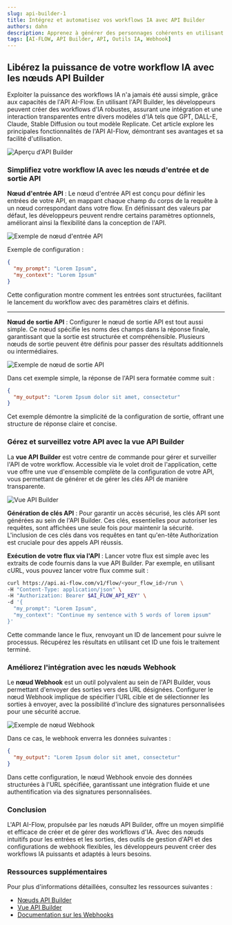 ```yaml
---
slug: api-builder-1
title: Intégrez et automatisez vos workflows IA avec API Builder
authors: dahn
description: Apprenez à générer des personnages cohérents en utilisant l'IA avec notre guide détaillé. Découvrez des méthodes pratiques pour obtenir une uniformité dans vos images générées par l'IA.
tags: [AI-FLOW, API Builder, API, Outils IA, Webhook]
---
```


<head>
  <meta name="twitter:card" content="summary_large_image"/>
  <meta name="twitter:title" content="Intégrez et automatisez vos workflows IA avec API Builder" />
  <meta name="twitter:description" content="Découvrez des méthodes pratiques pour automatiser votre workflow IA via AI-Flow API Builder." />
  <meta name="twitter:creator" content="@AIFlowApp"/>
  <meta name="twitter:image" content="https://docs.ai-flow.net/img/blog-card-images/api-builder-1.png"/>
  <meta name="twitter:image:alt" content="Découvrez des méthodes pratiques pour automatiser votre workflow IA via AI-Flow API Builder."/>
  <meta property="og:title" content="Intégrez et automatisez vos workflows IA avec API Builder"/>
  <meta property="og:description" content="Découvrez des méthodes pratiques pour automatiser votre workflow IA via AI-Flow API Builder."/>
  <meta property="og:image" content="https://docs.ai-flow.net/img/blog-card-images/api-builder-1.png"/>
</head>

## Libérez la puissance de votre workflow IA avec les nœuds API Builder

Exploiter la puissance des workflows IA n'a jamais été aussi simple, grâce aux capacités de l'API AI-Flow. En utilisant l'API Builder, les développeurs peuvent créer des workflows d'IA robustes, assurant une intégration et une interaction transparentes entre divers modèles d'IA tels que GPT, DALL-E, Claude, Stable Diffusion ou tout modèle Replicate. Cet article explore les principales fonctionnalités de l'API AI-Flow, démontrant ses avantages et sa facilité d'utilisation.

![Aperçu d'API Builder](/img/page-images/api-builder/api-builder-6.png)

### Simplifiez votre workflow IA avec les nœuds d'entrée et de sortie API

**Nœud d'entrée API** :
Le nœud d'entrée API est conçu pour définir les entrées de votre API, en mappant chaque champ du corps de la requête à un nœud correspondant dans votre flow. En définissant des valeurs par défaut, les développeurs peuvent rendre certains paramètres optionnels, améliorant ainsi la flexibilité dans la conception de l'API.

![Exemple de nœud d'entrée API](/img/page-images/api-builder/api-builder-1.png)

Exemple de configuration :

```json
{
  "my_prompt": "Lorem Ipsum",
  "my_context": "Lorem Ipsum"
}
```

Cette configuration montre comment les entrées sont structurées, facilitant le lancement du workflow avec des paramètres clairs et définis.

---

**Nœud de sortie API** :
Configurer le nœud de sortie API est tout aussi simple. Ce nœud spécifie les noms des champs dans la réponse finale, garantissant que la sortie est structurée et compréhensible. Plusieurs nœuds de sortie peuvent être définis pour passer des résultats additionnels ou intermédiaires.

![Exemple de nœud de sortie API](/img/page-images/api-builder/api-builder-2.png)

Dans cet exemple simple, la réponse de l'API sera formatée comme suit :

```json
{
  "my_output": "Lorem Ipsum dolor sit amet, consectetur"
}
```

Cet exemple démontre la simplicité de la configuration de sortie, offrant une structure de réponse claire et concise.

### Gérez et surveillez votre API avec la vue API Builder

La **vue API Builder** est votre centre de commande pour gérer et surveiller l'API de votre workflow. Accessible via le volet droit de l'application, cette vue offre une vue d'ensemble complète de la configuration de votre API, vous permettant de générer et de gérer les clés API de manière transparente.

![Vue API Builder](/img/page-images/api-builder/api-builder-3.png)

**Génération de clés API** :
Pour garantir un accès sécurisé, les clés API sont générées au sein de l'API Builder. Ces clés, essentielles pour autoriser les requêtes, sont affichées une seule fois pour maintenir la sécurité. L'inclusion de ces clés dans vos requêtes en tant qu'en-tête Authorization est cruciale pour des appels API réussis.

**Exécution de votre flux via l'API** :
Lancer votre flux est simple avec les extraits de code fournis dans la vue API Builder. Par exemple, en utilisant cURL, vous pouvez lancer votre flux comme suit :

```bash
curl https://api.ai-flow.com/v1/flow/<your_flow_id>/run \
-H "Content-Type: application/json" \
-H "Authorization: Bearer $AI_FLOW_API_KEY" \
-d '{
  "my_prompt": "Lorem Ipsum",
  "my_context": "Continue my sentence with 5 words of lorem ipsum"
}'
```

Cette commande lance le flux, renvoyant un ID de lancement pour suivre le processus. Récupérez les résultats en utilisant cet ID une fois le traitement terminé.

### Améliorez l'intégration avec les nœuds Webhook

Le **nœud Webhook** est un outil polyvalent au sein de l'API Builder, vous permettant d'envoyer des sorties vers des URL désignées. Configurer le nœud Webhook implique de spécifier l'URL cible et de sélectionner les sorties à envoyer, avec la possibilité d'inclure des signatures personnalisées pour une sécurité accrue.

![Exemple de nœud Webhook](/img/page-images/api-builder/api-builder-4.png)

Dans ce cas, le webhook enverra les données suivantes :

```json
{
  "my_output": "Lorem Ipsum dolor sit amet, consectetur"
}
```

Dans cette configuration, le nœud Webhook envoie des données structurées à l'URL spécifiée, garantissant une intégration fluide et une authentification via des signatures personnalisées.

### Conclusion

L'API AI-Flow, propulsée par les nœuds API Builder, offre un moyen simplifié et efficace de créer et de gérer des workflows d'IA. Avec des nœuds intuitifs pour les entrées et les sorties, des outils de gestion d'API et des configurations de webhook flexibles, les développeurs peuvent créer des workflows IA puissants et adaptés à leurs besoins.

### Ressources supplémentaires

Pour plus d'informations détaillées, consultez les ressources suivantes :

- [Nœuds API Builder](/docs/pro-features/api-builder/api-nodes/)
- [Vue API Builder](/docs/pro-features/api-builder/builder-view/)
- [Documentation sur les Webhooks](/docs/pro-features/api-builder/webhooks/)
